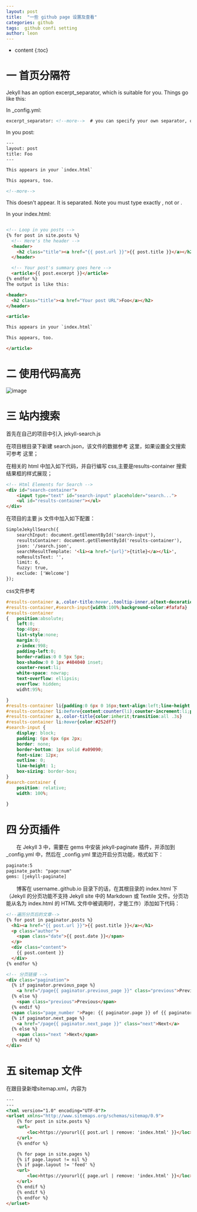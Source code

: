 ```yaml
---
layout: post
title:  "一些 github page 设置及查看"
categories: github
tags:  github confi setting
author: leon
---
```


* content
{:toc}

# 一 首页分隔符
Jekyll has an option excerpt_separator, which is suitable for you. Things go like this:

In _config.yml:

```html
excerpt_separator: <!--more-->  # you can specify your own separator, of course.
```
<!--more-->

In you post:
```html
---
layout: post
title: Foo
---

This appears in your `index.html`

This appears, too.

<!--more-->
```

This doesn't appear. It is separated.
Note you must type exactly <!--more-->, not <!--More--> or <!-- more -->.

In your index.html:
```html

<!-- Loop in you posts -->
{% for post in site.posts %}
  <!-- Here's the header -->
  <header>
    <h2 class="title"><a href="{{ post.url }}">{{ post.title }}</a></h2>
  </header>

  <!-- Your post's summary goes here -->
  <article>{{ post.excerpt }}</article> 
{% endfor %}
The output is like this:

<header>
  <h2 class="title"><a href="Your post URL">Foo</a></h2>
</header>

<article>

This appears in your `index.html`

This appears, too.

</article>
```
# 二 使用代码高亮
![image](https://gss0.baidu.com/9vo3dSag_xI4khGko9WTAnF6hhy/zhidao/wh%3D600%2C800/sign=3cce828a0df41bd5da06e0f261eaadf3/f2deb48f8c5494eeb1cf6ab82ef5e0fe98257ea5.jpg)

# 三 站内搜索
首先在自己的项目中引入 jekyll-search.js

在项目根目录下新建 search.json，该文件的数据参考 这里，如果设置全文搜索可参考 这里；

在相关的 html 中加入如下代码，并自行编写 css,主要是results-container 搜索结果框的样式展现；
```html
<!-- Html Elements for Search -->
<div id="search-container">
    <input type="text" id="search-input" placeholder="search...">
    <ul id="results-container"></ul>
</div>
```
在项目的主要 js 文件中加入如下配置：
```html
SimpleJekyllSearch({
    searchInput: document.getElementById('search-input'),
    resultsContainer: document.getElementById('results-container'),
    json: '/search.json',
    searchResultTemplate: '<li><a href="{url}">{title}</a></li>',
    noResultsText: '',
    limit: 6,
    fuzzy: true,
    exclude: ['Welcome']
});

```
css文件参考
```css
#results-container a,.color-title:hover,.tooltip-inner,a{text-decoration:none}
#results-container,#search-input{width:100%;background-color:#fafafa}
#results-container
{   position:absolute;
    left:0;
    top:40px;
    list-style:none;
    margin:0;
    z-index:998;
    padding-left:0;
    border-radius:0 0 5px 5px;
    box-shadow:0 0 1px #404040 inset;
    counter-reset:li;
    white-space: nowrap;
    text-overflow: ellipsis;
    overflow: hidden;
    widht:95%;

}
#results-container li{padding:0 6px 0 16px;text-align:left;line-height:24px;position:relative}
#results-container li:before{content:counter(li);counter-increment:li;position:absolute;left:6px;top:0}
#results-container a,.color-title{color:inherit;transition:all .3s}
#results-container li:hover{color:#252dff}
#search-input {
    display: block;
    padding: 6px 6px 6px 2px;
    border: none;
    border-bottom: 1px solid #a09090;
    font-size: 12px;
    outline: 0;
    line-height: 1;
    box-sizing: border-box;
}
#search-container {
    position: relative;
    width: 100%;
    
}
```
# 四 分页插件

　　在 Jekyll 3 中，需要在 gems 中安装 jekyll-paginate 插件，并添加到 _config.yml 中，然后在 _config.yml 里边开启分页功能，格式如下：
```html
paginate:5
paginate_path: "page:num"
gems: [jekyll-paginate]
```
　　博客在 username..github.io 目录下的话，在其根目录的 index.html 下（Jekyll 的分页功能不支持 Jekyll site 中的 Markdown 或 Textile 文件。分页功能从名为 index.html 的 HTML 文件中被调用时，才能工作）添加如下代码：
```html
<!--遍历分页后的文章-->
{% for post in paginator.posts %}
  <h1><a href="{{ post.url }}">{{ post.title }}</a></h1>
  <p class="author">
    <span class="date">{{ post.date }}</span>
  </p>
  <div class="content">
    {{ post.content }}
  </div>
{% endfor %}

<!-- 分页链接 -->
<div class="pagination">
  {% if paginator.previous_page %}
    <a href="/page{{ paginator.previous_page }}" class="previous">Previous</a>
  {% else %}
    <span class="previous">Previous</span>
  {% endif %}
  <span class="page_number ">Page: {{ paginator.page }} of {{ paginator.total_pages }}</span>
  {% if paginator.next_page %}
    <a href="/page{{ paginator.next_page }}" class="next">Next</a>
  {% else %}
    <span class="next ">Next</span>
  {% endif %}
</div>
```
# 五 sitemap 文件
在跟目录新增sitemap.xml，内容为
```html
---
---
<?xml version="1.0" encoding="UTF-8"?>
<urlset xmlns="http://www.sitemaps.org/schemas/sitemap/0.9">
    {% for post in site.posts %}
    <url>
        <loc>https://yoururl{{ post.url | remove: 'index.html' }}</loc>
    </url>
    {% endfor %}

    {% for page in site.pages %}
    {% if page.layout != nil %}
    {% if page.layout != 'feed' %}
    <url>
        <loc>https://yoururl{{ page.url | remove: 'index.html' }}</loc>
    </url>
    {% endif %}
    {% endif %}
    {% endfor %}
</urlset>
```
